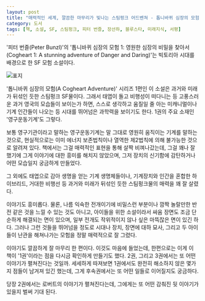 ```yaml
---
layout: post
title: "매력적인 세계, 깔끔한 마무리가 빛나는 스팀펑크 어드벤쳐 - 톱니바퀴 심장의 모험 1"
category: 도서
tags: [책, 소설, SF, 스팀펑크, 피터 번즐, 장선하, 블루스타, 미래지식, 서평]
---
```


'피터 번즐(Peter Bunzl)'의
'톱니바퀴 심장의 모험 1: 영원한 심장의 비밀을 찾아서(Cogheart 1: A stunning adventure of Danger and Daring)'는
빅토리아 시대를 배경으로 한 SF 모험 소설이다.

![표지](https://lh3.googleusercontent.com/BjEJsNwqg6ktOPWZJaWn2smXLFDh6ZbKYS4k5fMw9Mg7l1CHTq8N2eh3_ypYupzVR5wqQlhSsToCrw=s480)

'톱니바퀴 심장의 모험(A Cogheart Adventure)' 시리즈 1편인 이 소설은
과거와 미래가 뒤섞인 듯한 스팀펑크 SF물이다.
그래서 태엽이 돌고 비행성이 떠다니는 등 고풍스러운 과거 영국의 모습들이 보이는가 하면,
스스로 생각하고 움질일 줄 아는 미캐니멀이나 기계 인간들이 나오는 등
시대를 뛰어넘은 과학력을 보이기도 한다.
1권의 주요 소재인 '영구운동기계'도 그렇다.

보통 영구기관이라고 말하는 영구운동기계는 말 그대로 영원히 움직이는 기계를 말하는 것으로,
현실적으로는 이미 에너지 보존법칙이나 열역한 제2법칙에 의해 불가능한 것으로 알려져 있다.
책에서는 그걸 매력적인 표현을 통해 살짝 비껴나갔는데,
그걸 꽤나 잘 했기에 그게 이야기에 대한 흥미를 해치지 않았으며,
그저 장치의 신기함에 감탄하거나 어떤 모습일지 궁금하게 만들었다.

그 외에도 태엽으로 감아 생명을 얻는 기계 생명체들이나,
기계장치와 인간을 혼합한 하이브리드,
거대한 비행선 등
과거와 미래가 뒤섞인 듯한 스팀펑크물의 매력을 꽤 잘 살렸다.

이야기도 흥미롭다.
물론, 나름 익숙한 전개이기에 비밀스런 부분이나 깜짝 놀랄만한 반전 같은 것을 느낄 수 있는 것도 아니고,
아이들을 위한 소설이라서 싸움 장면도 조금 단순하게 해결되는 면이 있으며,
일부 전개도 작위적이지 않나 싶은 마뜩잖은 면이 있긴 하다.
그러나 그런 것들을 뛰어넘을 정도로 시대나 장치, 장면에 대하 묘사,
그리고 두 아이들이 난관을 해쳐나가는 모험을 정말 매력적으로 잘 그렸다.

이야기도 깔끔하게 잘 마무리 한 편이다.
이것도 마음에 들었는데,
한편으로는 이게 이 책이 '1권'이라는 점을 다시금 확인하게 만들기도 했다.
2권, 그리고 3권에서는 또 어떤 이야기가 펼쳐진다는 것일까.
세세하게 따져보면 1권에서도 완전히 해소하지 않은 몇가지 점들이 남겨져 있긴 했는데,
그게 후속권에서는 또 어떤 일들로 이어질지도 궁금하다.

당장 2권에서는 로버트의 이야기가 펼쳐진다는데,
그에게는 또 어떤 감춰진 뒷 이야기가 있을지 벌써 기대 된다.
